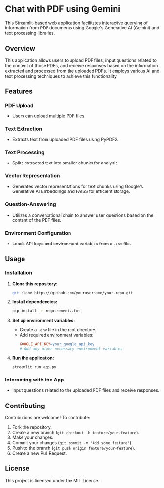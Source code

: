 # Chat with PDF using Gemini

This Streamlit-based web application facilitates interactive querying of information from PDF documents using Google's Generative AI (Gemini) and text processing libraries.

## Overview

This application allows users to upload PDF files, input questions related to the content of those PDFs, and receive responses based on the information extracted and processed from the uploaded PDFs. It employs various AI and text processing techniques to achieve this functionality.

## Features

### PDF Upload
- Users can upload multiple PDF files.

### Text Extraction
- Extracts text from uploaded PDF files using PyPDF2.

### Text Processing
- Splits extracted text into smaller chunks for analysis.

### Vector Representation
- Generates vector representations for text chunks using Google's Generative AI Embeddings and FAISS for efficient storage.

### Question-Answering
- Utilizes a conversational chain to answer user questions based on the content of the PDF files.

### Environment Configuration
- Loads API keys and environment variables from a `.env` file.

## Usage

### Installation

1. **Clone this repository:**
    ```bash
    git clone https://github.com/yourusername/your-repo.git
    ```

2. **Install dependencies:**
    ```bash
    pip install -r requirements.txt
    ```

3. **Set up environment variables:**
    - Create a `.env` file in the root directory.
    - Add required environment variables:
      ```makefile
      GOOGLE_API_KEY=your_google_api_key
      # Add any other necessary environment variables
      ```

4. **Run the application:**
    ```bash
    streamlit run app.py
    ```

### Interacting with the App

- Input questions related to the uploaded PDF files and receive responses.

## Contributing

Contributions are welcome! To contribute:
1. Fork the repository.
2. Create a new branch (`git checkout -b feature/your-feature`).
3. Make your changes.
4. Commit your changes (`git commit -m 'Add some feature'`).
5. Push to the branch (`git push origin feature/your-feature`).
6. Create a new Pull Request.

## License

This project is licensed under the MIT License.

